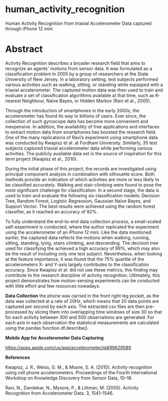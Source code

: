 # human_activity_recognition
Human Activity Recognition from triaxial Accelerometer Data captured through iPhone 12 mini

# Abstract
Activity Recognition describes a broader research field that aims to recognize an agents' motions from sensor data. It was formulated as a classification problem in 2005 by a group of researchers at the State University of New Jersey. In a laboratory setting, test subjects performed various activities such as walking, sitting, or standing while equipped with a triaxial accelerometer. The captured motion data was then used to train and evaluate a set of classification algorithms available at that time, such as K-nearest Neighbour, Naïve Bayes, or Hidden Markov (Ravi et al., 2005).
	
  Through the introduction of smartphones in the early 2000s, the accelerometer has found its way to billions of users. Ever since, the collection of such gyroscope data has become more convenient and inexpensive. In addition, the availability of free applications and interfaces to extract motion data from smartphones has boosted the research field. One of the many replications of Ravi’s experiment using smartphone data was conducted by Kwapisz et al. at Fordham University. Similarly, 35 test subjects captured triaxial accelerometer data while performing various activities. The publicly available data set is the source of inspiration for this term project (Kwapisz et al., 2010).
	
  During the initial phase of this project, the records are investigated using principal component analysis in combination with silhouette score. Both methods provide an indication of which activities are more or less likely to be classified accurately. Walking and stair-climbing were found to pose the most significant challenge for classification. In a second stage, the data is used to train and evaluate the following six classification models: Decision Tree, Random Forest, Logistic Regression, Gaussian Naïve Bayes, and Support Vector. The best results were achieved using the random forest classifier, as it reached an accuracy of 92%.
	
  To fully understand the end-to-end data collection process, a small-scaled self-experiment is conducted, where the author replicated the experiment using the accelerometer of an iPhone 12 mini. Like the data mentioned earlier, the captured data reflects the motions when walking, running, sitting, standing, lying, stairs climbing, and descending. The decision tree used for classifying the achieved a high accuracy of 99%, which may also be the result of including only one test subject. Nevertheless, when looking at the feature importance, it was found that the 75% quartile of the accelerometers X- and Y-axis largely contributes to the classification accuracy. Since Kwapisz et al. did not use these metrics, this finding may contribute to the research discipline of activity recognition. Ultimately, this project demonstrates how motion-sensing experiments can be conducted with little effort and few resources nowadays.


**Data Collection**
the phone was carried in the front right leg pocket, as the data was collected at a rate of 20Hz, which means that 20 data points are captured per second by each axis. The extracted csv files are then pre-processed by slicing them into overlapping time windows of size 30 so that for each activity between 300 and 500 observations are generated. For each axis in each observation the statistical measurements are calculated using the pandas function df.describe().


**Mobile App for Accelerometer Data Capturing**

https://apps.apple.com/us/app/accelerometer/id499629589

**References**

Kwapisz, J. R., Weiss, G. M., & Moore, S. A. (2010). Activity recognition using cell phone accelerometers. Proceedings of the Fourth International Workshop on Knowledge Discovery from Sensor Data, 10–18.

Ravi, N., Dandekar, N., Mysore, P., & Littman, M. (2005). Activity Recognition from Accelerometer Data. 3, 1541–1546.
